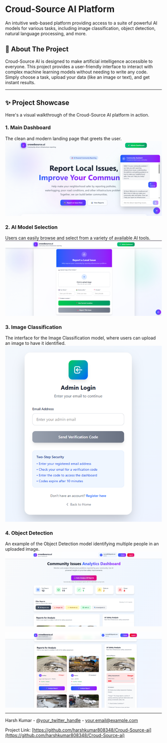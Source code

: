 # Croud-Source AI Platform

An intuitive web-based platform providing access to a suite of powerful AI models for various tasks, including image classification, object detection, natural language processing, and more.

## 📖 About The Project

Croud-Source AI is designed to make artificial intelligence accessible to everyone. This project provides a user-friendly interface to interact with complex machine learning models without needing to write any code. Simply choose a task, upload your data (like an image or text), and get instant results.

---

## ✨ Project Showcase

Here's a visual walkthrough of the Croud-Source AI platform in action.

### 1. Main Dashboard
The clean and modern landing page that greets the user.
![Main Dashboard](https://raw.githubusercontent.com/harshkumar808348/Croud-Source-ai/4a7daaee0f0a97b4c377097bbc6c63f3c20e060e/Screenshot%202025-08-24%20211359.png)

### 2. AI Model Selection
Users can easily browse and select from a variety of available AI tools.
![AI Model Selection](https://raw.githubusercontent.com/harshkumar808348/Croud-Source-ai/4a7daaee0f0a97b4c377097bbc6c63f3c20e060e/Screenshot%202025-08-24%20211441.png)

### 3. Image Classification
The interface for the Image Classification model, where users can upload an image to have it identified.
![Image Classification Interface](https://raw.githubusercontent.com/harshkumar808348/Croud-Source-ai/4a7daaee0f0a97b4c377097bbc6c63f3c20e060e/Screenshot%202025-08-24%20211556.png)

### 4. Object Detection
An example of the Object Detection model identifying multiple people in an uploaded image.
![Object Detection in Action](https://raw.githubusercontent.com/harshkumar808348/Croud-Source-ai/4a7daaee0f0a97b4c377097bbc6c63f3c20e060e/Screenshot%202025-08-24%20211726.png)



![Text Summarization Tool](https://raw.githubusercontent.com/harshkumar808348/Croud-Source-ai/4a7daaee0f0a97b4c377097bbc6c63f3c20e060e/Screenshot%202025-08-24%20211815.png)

---

Harsh Kumar - [@your_twitter_handle](https://twitter.com/your_twitter_handle) - your.email@example.com

Project Link: [https://github.com/harshkumar808348/Croud-Source-ai](https://github.com/harshkumar808348/Croud-Source-ai)
